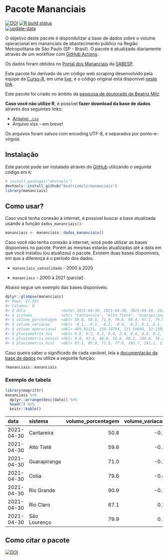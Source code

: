 
<!-- README.md is generated from README.Rmd. Please edit that file -->

# Pacote Mananciais

<!-- badges: start -->

[![DOI](https://zenodo.org/badge/DOI/10.5281/zenodo.4319745.svg)](https://doi.org/10.5281/zenodo.4319745)
[![R build
status](https://github.com/beatrizmilz/mananciais/workflows/R-CMD-check/badge.svg)](https://github.com/beatrizmilz/mananciais/actions)  
[![update-data](https://github.com/beatrizmilz/mananciais/actions/workflows/2-update_data.yaml/badge.svg)](https://github.com/beatrizmilz/mananciais/actions/workflows/2-update_data.yaml)
<!-- badges: end -->

O objetivo deste pacote é disponibilizar a base de dados sobre o volume
operacional em mananciais de abastecimento público na Região
Metropolitana de São Paulo (SP - Brasil). O pacote é atualizado
diariamente através de um workflow com [GitHub
Actions](https://github.com/beatrizmilz/mananciais/actions).

Os dados foram obtidos no [Portal dos
Mananciais](http://mananciais.sabesp.com.br/Situacao) da
[SABESP](http://site.sabesp.com.br/site/Default.aspx).

Este pacote foi derivado de um código web scraping desenvolvido pela
equipe da [Curso-R](https://www.curso-r.com/), em uma
[live](https://youtu.be/jvZIxrMmOcQ), e o código original está
disponível [neste
link](https://github.com/curso-r/lives/blob/master/drafts/20200730_scraper_sabesp.R).

Este pacote foi criado no âmbito da [pesquisa de doutorado de Beatriz
Milz](https://beatrizmilz.github.io/tese/).

**Caso você não utilize R**, é possível **fazer download da base de
dados** através dos seguintes links:

  - [Arquivo
    `.csv`](https://github.com/beatrizmilz/mananciais/raw/master/inst/extdata/mananciais.csv)
  - Arquivo xlsx - em breve\!

Os arquivos foram salvos com encoding UTF-8, e separados por
ponto-e-vírgula.

## Instalação

Este pacote pode ser instalado através do [GitHub](https://github.com/)
utilizando o seguinte código em `R`:

``` r
# install.packages("devtools")
devtools::install_github("beatrizmilz/mananciais")
library(mananciais)
```

## Como usar?

Caso você tenha conexão à internet, é possível buscar a base atualizada
usando a função `dados_mananciais()`:

``` r
mananciais <- mananciais::dados_mananciais() 
```

Caso você não tenha conexão à internet, você pode utilizar as bases
disponíveis no pacote. Porém as mesmas estarão atualizadas até a data em
que você instalou (ou atualizou) o pacote. Existem duas bases
disponíveis, em que a diferença é o período dos dados.

  - `mananciais_consolidado` - 2000 à 2020

  - `mananciais` - 2000 à 2021 (parcial).

Abaixo segue um exemplo das bases disponíveis:

``` r
dplyr::glimpse(mananciais)
#> Rows: 47,931
#> Columns: 8
#> $ data                <date> 2021-04-30, 2021-04-30, 2021-04-30, 2021-04-30, 2…
#> $ sistema             <chr> "Cantareira", "Alto Tietê", "Guarapiranga", "Cotia…
#> $ volume_porcentagem  <dbl> 50.8, 59.6, 71.0, 79.6, 90.9, 67.1, 79.9, 50.9, 59…
#> $ volume_variacao     <dbl> -0.1, -0.1, -0.2, -0.4, -0.2, 0.2, 0.1, -0.1, -0.1…
#> $ volume_operacional  <dbl> 499.02131, 334.19754, 121.59604, 13.13092, 101.986…
#> $ pluviometria_dia    <dbl> 0.0, 0.2, 0.2, 0.4, 3.4, 0.6, 0.8, 0.2, 2.0, 0.0, …
#> $ pluviometria_mensal <dbl> 9.0, 43.6, 48.0, 56.8, 66.2, 244.8, 78.2, 9.0, 43.…
#> $ pluviometria_hist   <dbl> 83.1, 95.0, 72.5, 77.6, 103.7, 191.1, 111.3, 83.1,…
```

Caso queira saber o significado de cada variável, leia a [documentação
da base de
dados](https://beatrizmilz.github.io/mananciais/reference/mananciais.html)
ou utilize a seguinte função:

``` r
?mananciais::mananciais
```

### Exemplo de tabela

``` r
library(magrittr)
mananciais %>% 
  dplyr::arrange(desc(data)) %>% 
  head(7) %>%
  knitr::kable()
```

| data       | sistema      | volume\_porcentagem | volume\_variacao | volume\_operacional | pluviometria\_dia | pluviometria\_mensal | pluviometria\_hist |
| :--------- | :----------- | ------------------: | ---------------: | ------------------: | ----------------: | -------------------: | -----------------: |
| 2021-04-30 | Cantareira   |                50.8 |            \-0.1 |           499.02131 |               0.0 |                  9.0 |               83.1 |
| 2021-04-30 | Alto Tietê   |                59.6 |            \-0.1 |           334.19754 |               0.2 |                 43.6 |               95.0 |
| 2021-04-30 | Guarapiranga |                71.0 |            \-0.2 |           121.59604 |               0.2 |                 48.0 |               72.5 |
| 2021-04-30 | Cotia        |                79.6 |            \-0.4 |            13.13092 |               0.4 |                 56.8 |               77.6 |
| 2021-04-30 | Rio Grande   |                90.9 |            \-0.2 |           101.98659 |               3.4 |                 66.2 |              103.7 |
| 2021-04-30 | Rio Claro    |                67.1 |              0.2 |             9.16738 |               0.6 |                244.8 |              191.1 |
| 2021-04-30 | São Lourenço |                79.9 |              0.1 |            70.96614 |               0.8 |                 78.2 |              111.3 |

## Como citar o pacote

[![DOI](https://zenodo.org/badge/DOI/10.5281/zenodo.4319745.svg)](https://doi.org/10.5281/zenodo.4319745)
